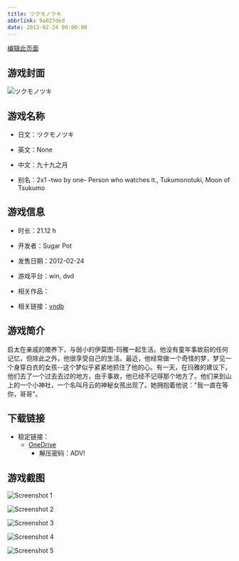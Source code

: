```yaml
---
title: ツクモノツキ
abbrlink: 9a027ded
date: 2012-02-24 00:00:00
---
```

[编辑此页面](https://github.com/ACG-3/ADV3-source/blob/main/source/_posts/games/%E3%83%84%E3%82%AF%E3%83%A2%E3%83%8E%E3%83%84%E3%82%AD.md)

## 游戏封面

![ツクモノツキ](https://pan.timero.xyz/onedrive/img_lib_001/%E3%83%84%E3%82%AF%E3%83%A2%E3%83%8E%E3%83%84%E3%82%AD_cover.avif)


## 游戏名称

- 日文：ツクモノツキ
- 英文：None
- 中文：九十九之月

- 别名：2x1 -two by one- Person who watches it., Tukumonotuki, Moon of Tsukumo


## 游戏信息

- 时长：21.12 h
- 开发者：Sugar Pot
- 发售日期：2012-02-24
- 游戏平台：win, dvd
- 相关作品：

- 相关链接：[vndb](https://vndb.org/v7845)


## 游戏简介

启太在亲戚的赡养下，与弱小的伊莫图-玛雅一起生活。他没有童年事故前的任何记忆，但除此之外，他很享受自己的生活。最近，他经常做一个奇怪的梦，梦见一个身穿白衣的女孩--这个梦似乎紧紧地抓住了他的心。有一天，在玛雅的建议下，他们去了一个过去去过的地方，由于事故，他已经不记得那个地方了。他们来到山上的一个小神社，一个名叫月云的神秘女孩出现了。她拥抱着他说："我一直在等你，哥哥"。




## 下载链接

- 稳定链接：
    - [OneDrive](https://pan.timero.xyz/onedrive/adv_lib_001/%E3%83%84%E3%82%AF%E3%83%A2%E3%83%8E%E3%83%84%E3%82%AD)
        - 解压密码：ADV!



## 游戏截图


![Screenshot 1](https://pan.timero.xyz/onedrive/img_lib_001/%E3%83%84%E3%82%AF%E3%83%A2%E3%83%8E%E3%83%84%E3%82%AD_Screenshot_1.avif)

![Screenshot 2](https://pan.timero.xyz/onedrive/img_lib_001/%E3%83%84%E3%82%AF%E3%83%A2%E3%83%8E%E3%83%84%E3%82%AD_Screenshot_2.avif)

![Screenshot 3](https://pan.timero.xyz/onedrive/img_lib_001/%E3%83%84%E3%82%AF%E3%83%A2%E3%83%8E%E3%83%84%E3%82%AD_Screenshot_3.avif)

![Screenshot 4](https://pan.timero.xyz/onedrive/img_lib_001/%E3%83%84%E3%82%AF%E3%83%A2%E3%83%8E%E3%83%84%E3%82%AD_Screenshot_4.avif)

![Screenshot 5](https://pan.timero.xyz/onedrive/img_lib_001/%E3%83%84%E3%82%AF%E3%83%A2%E3%83%8E%E3%83%84%E3%82%AD_Screenshot_5.avif)

